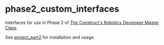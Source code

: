 # phase2_custom_interfaces

Interfaces for use in Phase 2 of [The Construct's Robotics Developer Master Class](https://www.theconstructsim.com/robotics-developer/).

See [project_part2](https://github.com/christophomos/project_part2) for installation and usage.
